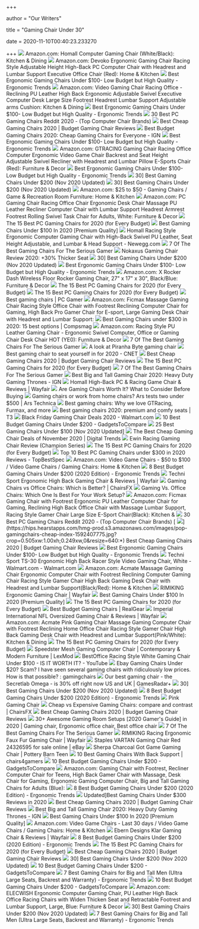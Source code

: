 +++
        
author = "Our Writers"
        
title = "Gaming Chair Under 30"
        
date = 2020-11-10T00:40:23.233270
        
+++
[ ![](https://images-na.ssl-images-amazon.com/images/I/71vpLDEcESL._AC_SX522_.jpg)](https://images-na.ssl-images-amazon.com/images/I/71vpLDEcESL._AC_SX522_.jpg) Amazon.com: Homall Computer Gaming Chair (White/Black): Kitchen & Dining
[ ![](https://images-na.ssl-images-amazon.com/images/I/71iD3uTLZ0L._AC_SL1500_.jpg)](https://images-na.ssl-images-amazon.com/images/I/71iD3uTLZ0L._AC_SL1500_.jpg) Amazon.com: Devoko Ergonomic Gaming Chair Racing Style Adjustable Height  High-Back PC Computer Chair with Headrest and Lumbar Support Executive  Office Chair (Red): Home & Kitchen
[ ![](http://ergonomictrends.com/wp-content/uploads/2018/08/Homall-Ergonomic-Gaming-Chair-review.jpg)](http://ergonomictrends.com/wp-content/uploads/2018/08/Homall-Ergonomic-Gaming-Chair-review.jpg) Best Ergonomic Gaming Chairs Under $100- Low Budget but High Quality -  Ergonomic Trends
[ ![](https://images-na.ssl-images-amazon.com/images/I/71ZDKZi3R2L._AC_SX522_.jpg)](https://images-na.ssl-images-amazon.com/images/I/71ZDKZi3R2L._AC_SX522_.jpg) Amazon.com: Video Gaming Chair Racing Office - Reclining PU Leather High  Back Ergonomic Adjustable Swivel Executive Computer Desk Large Size  Footrest Headrest Lumbar Support Adjustable arms Cushion: Kitchen & Dining
[ ![](http://ergonomictrends.com/wp-content/uploads/2018/08/best-ergonomic-gaming-chair-under-100.jpg)](http://ergonomictrends.com/wp-content/uploads/2018/08/best-ergonomic-gaming-chair-under-100.jpg) Best Ergonomic Gaming Chairs Under $100- Low Budget but High Quality -  Ergonomic Trends
[ ![](https://images-na.ssl-images-amazon.com/images/I/81lRX95rdrL._SL1500_.jpg)](https://images-na.ssl-images-amazon.com/images/I/81lRX95rdrL._SL1500_.jpg) 30 Best PC Gaming Chairs Reddit 2020 - (Top Computer Chair Brands)
[ ![](https://hips.hearstapps.com/vader-prod.s3.amazonaws.com/1592321333-gtracing-1592321320.jpg?crop=0.8375xw:1xh;center,top&resize=320%3A%2A)](https://hips.hearstapps.com/vader-prod.s3.amazonaws.com/1592321333-gtracing-1592321320.jpg?crop=0.8375xw:1xh;center,top&resize=320%3A%2A) Best Cheap Gaming Chairs 2020 | Budget Gaming Chair Reviews
[ ![](http://assets1.ignimgs.com/2018/06/20/bestgamingchairs-blogroll-1529525911135.jpg)](http://assets1.ignimgs.com/2018/06/20/bestgamingchairs-blogroll-1529525911135.jpg) Best Budget Gaming Chairs 2020: Cheap Gaming Chairs for Everyone - IGN
[ ![](http://ergonomictrends.com/wp-content/uploads/2018/08/Merax-Ergonomic-High-Back-Gaming-Chair-review.jpg)](http://ergonomictrends.com/wp-content/uploads/2018/08/Merax-Ergonomic-High-Back-Gaming-Chair-review.jpg) Best Ergonomic Gaming Chairs Under $100- Low Budget but High Quality -  Ergonomic Trends
[ ![](https://images-na.ssl-images-amazon.com/images/I/619rXonITKL._AC_SY606_.jpg)](https://images-na.ssl-images-amazon.com/images/I/619rXonITKL._AC_SY606_.jpg) Amazon.com: GTRACING Gaming Chair Racing Office Computer Ergonomic Video  Game Chair Backrest and Seat Height Adjustable Swivel Recliner with  Headrest and Lumbar Pillow E-Sports Chair (Red): Furniture & Decor
[ ![](http://ergonomictrends.com/wp-content/uploads/2018/08/Furmax-Gaming-Chair-High-Back-review.jpg)](http://ergonomictrends.com/wp-content/uploads/2018/08/Furmax-Gaming-Chair-High-Back-review.jpg) Best Ergonomic Gaming Chairs Under $100- Low Budget but High Quality -  Ergonomic Trends
[ ![](https://bestchairsreviews.com/wp-content/uploads/2018/11/best_gaming_chairs_under_200.jpg)](https://bestchairsreviews.com/wp-content/uploads/2018/11/best_gaming_chairs_under_200.jpg) 30] Best Gaming Chairs Under $200 (Nov 2020 Updated)
[ ![](https://bestchairsreviews.com/wp-content/uploads/2018/11/HAPPYGAME_Racing_Gaming_Chair_Oversized_High-Back_Computer_Chair.jpg)](https://bestchairsreviews.com/wp-content/uploads/2018/11/HAPPYGAME_Racing_Gaming_Chair_Oversized_High-Back_Computer_Chair.jpg) 30] Best Gaming Chairs Under $200 (Nov 2020 Updated)
[ ![](https://m.media-amazon.com/images/I/81qR2dGoz1L._AC_UL320_.jpg)](https://m.media-amazon.com/images/I/81qR2dGoz1L._AC_UL320_.jpg) Amazon.com: $25 to $50 - Gaming Chairs / Game & Recreation Room Furniture:  Home & Kitchen
[ ![](https://images-na.ssl-images-amazon.com/images/I/61ZB7yMn5yL._AC_SX522_.jpg)](https://images-na.ssl-images-amazon.com/images/I/61ZB7yMn5yL._AC_SX522_.jpg) Amazon.com: PC Gaming Chair Racing Office Chair Ergonomic Desk Chair  Massage PU Leather Recliner Computer Chair with Lumbar Support Headrest  Armrest Footrest Rolling Swivel Task Chair for Adults, White: Furniture &  Decor
[ ![](https://techguided.com/wp-content/uploads/2018/09/BestOffice-Racing-Gaming-Chair.jpg)](https://techguided.com/wp-content/uploads/2018/09/BestOffice-Racing-Gaming-Chair.jpg) The 15 Best PC Gaming Chairs for 2020 (for Every Budget)
[ ![](https://www.accessoriesadviser.com/wp-content/uploads/2019/05/gtp-office-amazon-gaming-chair-racing-style.png)](https://www.accessoriesadviser.com/wp-content/uploads/2019/05/gtp-office-amazon-gaming-chair-racing-style.png) Best Gaming Chairs Under $100 In 2020 [Premium Quality]
[ ![](https://c1.neweggimages.com/ProductImage/AGDW_132077283881746127JhT4WLTmhv.jpg)](https://c1.neweggimages.com/ProductImage/AGDW_132077283881746127JhT4WLTmhv.jpg) Homall Racing Style Ergonomic Computer Gaming Chair with High-Back Swivel  PU Leather, Seat Height Adjustable, and Lumbar & Head Support - Newegg.com
[ ![](https://thumbor.forbes.com/thumbor/fit-in/1200x0/filters%3Aformat%28jpg%29/https%3A%2F%2Fspecials-images.forbesimg.com%2Fimageserve%2F5e98cd9811164600064006c1%2F0x0.jpg)](https://thumbor.forbes.com/thumbor/fit-in/1200x0/filters%3Aformat%28jpg%29/https%3A%2F%2Fspecials-images.forbesimg.com%2Fimageserve%2F5e98cd9811164600064006c1%2F0x0.jpg) 7 Of The Best Gaming Chairs For The Serious Gamer
[ ![](https://gamingchairshunter.com/wp-content/uploads/Nokaxus-Gaming-Chair-review.jpg)](https://gamingchairshunter.com/wp-content/uploads/Nokaxus-Gaming-Chair-review.jpg) Nokaxus Gaming Chair Review 2020: +30% Thicker Seat
[ ![](https://bestchairsreviews.com/wp-content/uploads/2018/11/Killbee_Large_Ergonomic_Gaming_Chair.jpg)](https://bestchairsreviews.com/wp-content/uploads/2018/11/Killbee_Large_Ergonomic_Gaming_Chair.jpg) 30] Best Gaming Chairs Under $200 (Nov 2020 Updated)
[ ![](http://ergonomictrends.com/wp-content/uploads/2018/08/Essentials-Racing-Style-Leather-Gaming-Chair-review.jpg)](http://ergonomictrends.com/wp-content/uploads/2018/08/Essentials-Racing-Style-Leather-Gaming-Chair-review.jpg) Best Ergonomic Gaming Chairs Under $100- Low Budget but High Quality -  Ergonomic Trends
[ ![](https://images-na.ssl-images-amazon.com/images/I/81g7PaiLDVL._AC_SX355_.jpg)](https://images-na.ssl-images-amazon.com/images/I/81g7PaiLDVL._AC_SX355_.jpg) Amazon.com: X Rocker Dash Wireless Floor Rocker Gaming Chair, 27" x 17" x 30",  Black/Blue: Furniture & Decor
[ ![](https://techguided.com/wp-content/uploads/2018/07/HomCom-Gaming-Chair.jpg)](https://techguided.com/wp-content/uploads/2018/07/HomCom-Gaming-Chair.jpg) The 15 Best PC Gaming Chairs for 2020 (for Every Budget)
[ ![](https://techguided.com/wp-content/uploads/2018/06/Ficmax-Racing-Gaming-Chair.jpg)](https://techguided.com/wp-content/uploads/2018/06/Ficmax-Racing-Gaming-Chair.jpg) The 15 Best PC Gaming Chairs for 2020 (for Every Budget)
[ ![](https://cdn.mos.cms.futurecdn.net/eTsGaLnVkpozHC9CqhA6dK.jpg)](https://cdn.mos.cms.futurecdn.net/eTsGaLnVkpozHC9CqhA6dK.jpg) Best gaming chairs | PC Gamer
[ ![](https://images-na.ssl-images-amazon.com/images/I/719UAZZPXdL._AC_SY879_.jpg)](https://images-na.ssl-images-amazon.com/images/I/719UAZZPXdL._AC_SY879_.jpg) Amazon.com: Ficmax Massage Gaming Chair Racing Style Office Chair with  Footrest Reclining Computer Chair for Gaming, High Back Pro Gamer Chair for  E-sport, Large Gaming Desk Chair with Headrest and Lumbar Support:
[ ![](https://cdn-stack.compsmag.com/wp-content/uploads/2020/04/2-30-899x1024.jpg)](https://cdn-stack.compsmag.com/wp-content/uploads/2020/04/2-30-899x1024.jpg) Best Gaming Chairs under $300 in 2020: 15 best options | Compsmag
[ ![](https://images-na.ssl-images-amazon.com/images/I/71oOk%2BGKfrL._AC_SL1500_.jpg)](https://images-na.ssl-images-amazon.com/images/I/71oOk%2BGKfrL._AC_SL1500_.jpg) Amazon.com: Racing Style PU Leather Gaming Chair - Ergonomic Swivel  Computer, Office or Gaming Chair Desk Chair HOT (YE0): Furniture & Decor
[ ![](https://specials-images.forbesimg.com/imageserve/5e98cdd2f45f0500075eb18c/960x0.jpg?cropX1=0&cropX2=500&cropY1=0&cropY2=500)](https://specials-images.forbesimg.com/imageserve/5e98cdd2f45f0500075eb18c/960x0.jpg?cropX1=0&cropX2=500&cropY1=0&cropY2=500) 7 Of The Best Gaming Chairs For The Serious Gamer
[ ![](https://vieesports.com/wp-content/uploads/2019/09/Untitled.png)](https://vieesports.com/wp-content/uploads/2019/09/Untitled.png) A look at Piranha Byte gaming chair
[ ![](https://cnet2.cbsistatic.com/img/OZqVv7-FZQ_0c6N2XUITVIbMpgo=/1200x675/2019/07/19/f6bba4b3-a9c8-4780-9a5f-3083a87fb16f/49-gaming-chairs.jpg)](https://cnet2.cbsistatic.com/img/OZqVv7-FZQ_0c6N2XUITVIbMpgo=/1200x675/2019/07/19/f6bba4b3-a9c8-4780-9a5f-3083a87fb16f/49-gaming-chairs.jpg) Best gaming chair to seat yourself in for 2020 - CNET
[ ![](https://hips.hearstapps.com/hmg-prod.s3.amazonaws.com/images/pop-gamingchairs-cheap-index-1592407775.jpg)](https://hips.hearstapps.com/hmg-prod.s3.amazonaws.com/images/pop-gamingchairs-cheap-index-1592407775.jpg) Best Cheap Gaming Chairs 2020 | Budget Gaming Chair Reviews
[ ![](https://techguided.com/wp-content/uploads/2018/02/SecretLab-Titan-Chair.jpg)](https://techguided.com/wp-content/uploads/2018/02/SecretLab-Titan-Chair.jpg) The 15 Best PC Gaming Chairs for 2020 (for Every Budget)
[ ![](https://specials-images.forbesimg.com/imageserve/5e98ce991d47bc00062f12df/0x800.jpg?cropX1=0&cropX2=342&cropY1=0&cropY2=500)](https://specials-images.forbesimg.com/imageserve/5e98ce991d47bc00062f12df/0x800.jpg?cropX1=0&cropX2=342&cropY1=0&cropY2=500) 7 Of The Best Gaming Chairs For The Serious Gamer
[ ![](https://assets1.ignimgs.com/2019/04/15/HomallHigh-Back-Racing-Chair1555345820664.jpg?width=150)](https://assets1.ignimgs.com/2019/04/15/HomallHigh-Back-Racing-Chair1555345820664.jpg?width=150) Best Big and Tall Gaming Chair 2020: Heavy Duty Gaming Thrones - IGN
[ ![](https://secure.img1-fg.wfcdn.com/im/39105491/compr-r85/9927/99276956/high-back-pc-racing-game-chair.jpg)](https://secure.img1-fg.wfcdn.com/im/39105491/compr-r85/9927/99276956/high-back-pc-racing-game-chair.jpg) Homall High-Back PC & Racing Game Chair & Reviews | Wayfair
[ ![](https://i.ytimg.com/vi/G7MTlS4aJTo/maxresdefault.jpg)](https://i.ytimg.com/vi/G7MTlS4aJTo/maxresdefault.jpg) Are Gaming Chairs Worth It? What to Consider Before Buying
[ ![](https://cdn.arstechnica.net/wp-content/uploads/2020/10/chair-vs-chair-hero-shot-resized.jpg)](https://cdn.arstechnica.net/wp-content/uploads/2020/10/chair-vs-chair-hero-shot-resized.jpg) Gaming chairs or work from home chairs? Ars tests two under $500 | Ars  Technica
[ ![](https://blueprint-api-production.s3.amazonaws.com/uploads/card/image/1373609/ca0c5aa7-d6ee-4536-8291-a869810f12c9.jpg)](https://blueprint-api-production.s3.amazonaws.com/uploads/card/image/1373609/ca0c5aa7-d6ee-4536-8291-a869810f12c9.jpg) Best gaming chairs: Why we love GTRacing, Furmax, and more
[ ![](https://cdn.mos.cms.futurecdn.net/zxPvL2EJDGyt78Yqh2EvQP-1200-80.jpg)](https://cdn.mos.cms.futurecdn.net/zxPvL2EJDGyt78Yqh2EvQP-1200-80.jpg) Best gaming chairs 2020: premium and comfy seats | T3
[ ![](https://i5.walmartimages.com/asr/26a1b339-6032-495a-90e6-5246599893a7_1.896558ee30516fcfdfba1cf9578fff01.jpeg?odnHeight=200&odnWidth=200&odnBg=ffffff)](https://i5.walmartimages.com/asr/26a1b339-6032-495a-90e6-5246599893a7_1.896558ee30516fcfdfba1cf9578fff01.jpeg?odnHeight=200&odnWidth=200&odnBg=ffffff) Black Friday Gaming Chair Deals 2020 - Walmart.com
[ ![](https://ws-na.amazon-adsystem.com/widgets/q?_encoding=UTF8&ASIN=B07BBLKCK8&Format=_SL500_&ID=AsinImage&MarketPlace=US&ServiceVersion=20070822&WS=1&tag=gtc09-20&language=en_US)](https://ws-na.amazon-adsystem.com/widgets/q?_encoding=UTF8&ASIN=B07BBLKCK8&Format=_SL500_&ID=AsinImage&MarketPlace=US&ServiceVersion=20070822&WS=1&tag=gtc09-20&language=en_US) 10 Best Budget Gaming Chairs Under $200 - GadgetsToCompare
[ ![](https://bestchairsreviews.com/wp-content/uploads/2018/12/best_gaming_Chairs_under_100.jpg)](https://bestchairsreviews.com/wp-content/uploads/2018/12/best_gaming_Chairs_under_100.jpg) 25 Best Gaming Chairs Under $100 [Nov 2020 Updated]
[ ![](https://icdn2.digitaltrends.com/image/digitaltrends/best-cheap-gaming-chairs-featured-2.jpg)](https://icdn2.digitaltrends.com/image/digitaltrends/best-cheap-gaming-chairs-featured-2.jpg) The Best Cheap Gaming Chair Deals of November 2020 | Digital Trends
[ ![](https://www.cletech.net/content/images/2017/07/Screen-Shot-2017-07-30-at-8.33.23-PM-2.png)](https://www.cletech.net/content/images/2017/07/Screen-Shot-2017-07-30-at-8.33.23-PM-2.png) Ewin Racing Gaming Chair Review (Champion Series)
[ ![](https://techguided.com/wp-content/uploads/2020/08/GTRACING-GT5050-Gaming-Chair.jpg)](https://techguided.com/wp-content/uploads/2020/08/GTRACING-GT5050-Gaming-Chair.jpg) The 15 Best PC Gaming Chairs for 2020 (for Every Budget)
[ ![](https://topbestspec.com/wp-content/uploads/2017/08/B01A26HIJ2.jpg)](https://topbestspec.com/wp-content/uploads/2017/08/B01A26HIJ2.jpg) Top 10 Best PC Gaming Chairs under $300 in 2020 Reviews - TopBestSpec
[ ![](https://m.media-amazon.com/images/I/61UmfkXCncL._AC_UL320_.jpg)](https://m.media-amazon.com/images/I/61UmfkXCncL._AC_UL320_.jpg) Amazon.com: Video Game Chairs - $50 to $100 / Video Game Chairs / Gaming  Chairs: Home & Kitchen
[ ![](http://ergonomictrends.com/wp-content/uploads/2020/05/marvel-avengers-big-and-tall-gaming-chair-review.jpg)](http://ergonomictrends.com/wp-content/uploads/2020/05/marvel-avengers-big-and-tall-gaming-chair-review.jpg) 8 Best Budget Gaming Chairs Under $200 (2020 Edition) - Ergonomic Trends
[ ![](https://secure.img1-fg.wfcdn.com/im/40822583/compr-r85/6049/60490264/techni-sport-ergonomic-high-back-gaming-chair.jpg)](https://secure.img1-fg.wfcdn.com/im/40822583/compr-r85/6049/60490264/techni-sport-ergonomic-high-back-gaming-chair.jpg) Techni Sport Ergonomic High Back Gaming Chair & Reviews | Wayfair
[ ![](https://chairsfx.com/wp-content/uploads/2020/07/gaming-vs-office-compare.jpg)](https://chairsfx.com/wp-content/uploads/2020/07/gaming-vs-office-compare.jpg) Gaming Chairs vs Office Chairs: Which is Better? | ChairsFX
[ ![](https://thumbor.forbes.com/thumbor/711x400/https://specials-images.forbesimg.com/imageserve/5e8e572c93ef920006d3a192/960x0.jpg?fit=scale)](https://thumbor.forbes.com/thumbor/711x400/https://specials-images.forbesimg.com/imageserve/5e8e572c93ef920006d3a192/960x0.jpg?fit=scale) Gaming Vs. Office Chairs: Which One Is Best For Your Work Setup?
[ ![](https://images-na.ssl-images-amazon.com/images/I/61Uy0pMMiwL._AC_SY879_.jpg)](https://images-na.ssl-images-amazon.com/images/I/61Uy0pMMiwL._AC_SY879_.jpg) Amazon.com: Ficmax Gaming Chair with Footrest Ergonomic PU Leather Computer  Chair for Gaming, Reclining High Back Office Chair with Massage Lumbar  Support, Racing Style Gamer Chair Large Size E-Sport Chair(Black): Kitchen &
[ ![](https://images-na.ssl-images-amazon.com/images/I/711NMNBnfqL._SY679_.jpg)](https://images-na.ssl-images-amazon.com/images/I/711NMNBnfqL._SY679_.jpg) 30 Best PC Gaming Chairs Reddit 2020 - (Top Computer Chair Brands)
[ ![](https://hips.hearstapps.com/hmg-prod.s3.amazonaws.com/images/pop-gamingchairs-cheap-index-1592407775.jpg?crop=0.505xw:1.00xh;0.249xw,0&resize=640:*)](https://hips.hearstapps.com/hmg-prod.s3.amazonaws.com/images/pop-gamingchairs-cheap-index-1592407775.jpg?crop=0.505xw:1.00xh;0.249xw,0&resize=640:*) Best Cheap Gaming Chairs 2020 | Budget Gaming Chair Reviews
[ ![](http://ergonomictrends.com/wp-content/uploads/2018/08/Homall-Leather-Racing-Style-Gaming-Chair-review.jpg)](http://ergonomictrends.com/wp-content/uploads/2018/08/Homall-Leather-Racing-Style-Gaming-Chair-review.jpg) Best Ergonomic Gaming Chairs Under $100- Low Budget but High Quality -  Ergonomic Trends
[ ![](https://i5.walmartimages.com/asr/bda754f1-8610-45e4-af9a-3f7e67d3ddc9_1.7922635e2402a3f52c0bd1847c621359.jpeg?odnWidth=612&odnHeight=612&odnBg=ffffff)](https://i5.walmartimages.com/asr/bda754f1-8610-45e4-af9a-3f7e67d3ddc9_1.7922635e2402a3f52c0bd1847c621359.jpeg?odnWidth=612&odnHeight=612&odnBg=ffffff) Techni Sport TS-30 Ergonomic High Back Racer Style Video Gaming Chair,  White - Walmart.com - Walmart.com
[ ![](https://images-na.ssl-images-amazon.com/images/I/61WmFAf4P1L._AC_SY879_.jpg)](https://images-na.ssl-images-amazon.com/images/I/61WmFAf4P1L._AC_SY879_.jpg) Amazon.com: Acmate Massage Gaming Chair Ergonomic Computer Chair with  Footrest Reclining Computer Gaming Chair Racing Style Gamer Chair High Back  Gaming Desk Chair with Headrest and Lumbar Support(Black/Red): Home &  Kitchen
[ ![](https://secure.img1-fg.wfcdn.com/im/42117585/resize-h800-w800%5Ecompr-r85/1252/125276201/Ergonomic+Gaming+Chair.jpg)](https://secure.img1-fg.wfcdn.com/im/42117585/resize-h800-w800%5Ecompr-r85/1252/125276201/Ergonomic+Gaming+Chair.jpg) RIMIKING Ergonomic Gaming Chair | Wayfair
[ ![](https://www.accessoriesadviser.com/wp-content/uploads/2019/05/bestmassage-high-back-gaming-chair-comparison.png)](https://www.accessoriesadviser.com/wp-content/uploads/2019/05/bestmassage-high-back-gaming-chair-comparison.png) Best Gaming Chairs Under $100 In 2020 [Premium Quality]
[ ![](https://techguided.com/wp-content/uploads/2019/10/The-Best-Gaming-Chairs.jpg)](https://techguided.com/wp-content/uploads/2019/10/The-Best-Gaming-Chairs.jpg) The 15 Best PC Gaming Chairs for 2020 (for Every Budget)
[ ![](https://www.realgear.net/wp-content/uploads/2018/01/Merax-High-Back-Executive-Chair.jpg)](https://www.realgear.net/wp-content/uploads/2018/01/Merax-High-Back-Executive-Chair.jpg) Best Budget Gaming Chairs | RealGear
[ ![](https://secure.img1-fg.wfcdn.com/im/93975819/resize-h800-w800%5Ecompr-r85/1250/125061081/NFL+Oversized+Gaming+Chair.jpg)](https://secure.img1-fg.wfcdn.com/im/93975819/resize-h800-w800%5Ecompr-r85/1250/125061081/NFL+Oversized+Gaming+Chair.jpg) Imperial International NFL Oversized Gaming Chair & Reviews | Wayfair
[ ![](https://images-na.ssl-images-amazon.com/images/I/61933HEmueL._AC_SY879_.jpg)](https://images-na.ssl-images-amazon.com/images/I/61933HEmueL._AC_SY879_.jpg) Amazon.com: Acmate Pink Gaming Chair Massage Gaming Computer Chair with  Footrest Reclining Home Office Chair Racing Style Gamer Chair High Back  Gaming Desk Chair with Headrest and Lumbar Support(Pink/White): Kitchen &  Dining
[ ![](https://techguided.com/wp-content/uploads/2018/06/Computer-Gaming-Chair.png)](https://techguided.com/wp-content/uploads/2018/06/Computer-Gaming-Chair.png) The 15 Best PC Gaming Chairs for 2020 (for Every Budget)
[ ![](https://www.lexmod.com/globalassets/sites/workspace/gaming-chairs/eei-3901-blk-red_2_.jpg)](https://www.lexmod.com/globalassets/sites/workspace/gaming-chairs/eei-3901-blk-red_2_.jpg) Speedster Mesh Gaming Computer Chair | Contemporary & Modern Furniture |  LexMod
[ ![](https://i.ytimg.com/vi/_-qEuwwbPHY/hqdefault.jpg)](https://i.ytimg.com/vi/_-qEuwwbPHY/hqdefault.jpg) BestOffice Racing Style White Gaming Chair Under $100 - IS IT WORTH IT? -  YouTube
[ ![](https://i.redd.it/p35y7njvc5051.jpg)](https://i.redd.it/p35y7njvc5051.jpg) Ebay Gaming Chairs Under $20? Scam? I have seen several gaming chairs with  ridiculously low prices. How is that possible? : gamingchairs
[ ![](https://cdn.mos.cms.futurecdn.net/fDgSEkByrbrWREqBLUbVNL.jpg)](https://cdn.mos.cms.futurecdn.net/fDgSEkByrbrWREqBLUbVNL.jpg) Our best gaming chair - the Secretlab Omega - is 30% off right now US and  UK | GamesRadar+
[ ![](https://bestchairsreviews.com/wp-content/uploads/2018/11/Deerhunter_Gaming_Chair.jpg)](https://bestchairsreviews.com/wp-content/uploads/2018/11/Deerhunter_Gaming_Chair.jpg) 30] Best Gaming Chairs Under $200 (Nov 2020 Updated)
[ ![](http://ergonomictrends.com/wp-content/uploads/2018/10/best-gaming-chair-under-200.jpg)](http://ergonomictrends.com/wp-content/uploads/2018/10/best-gaming-chair-under-200.jpg) 8 Best Budget Gaming Chairs Under $200 (2020 Edition) - Ergonomic Trends
[ ![](https://giftedup.com/item-images/30.jpg)](https://giftedup.com/item-images/30.jpg) Pink Gaming Chair
[ ![](https://chairsfx.com/wp-content/uploads/2019/10/homall-executive-chair.jpg)](https://chairsfx.com/wp-content/uploads/2019/10/homall-executive-chair.jpg) Cheap vs Expensive Gaming Chairs: compare and contrast | ChairsFX
[ ![](https://hips.hearstapps.com/vader-prod.s3.amazonaws.com/1592324088-ofm-1592324030.jpg)](https://hips.hearstapps.com/vader-prod.s3.amazonaws.com/1592324088-ofm-1592324030.jpg) Best Cheap Gaming Chairs 2020 | Budget Gaming Chair Reviews
[ ![](https://i.pinimg.com/736x/aa/76/a0/aa76a0c8fe0009be01e702ff64d98d97.jpg)](https://i.pinimg.com/736x/aa/76/a0/aa76a0c8fe0009be01e702ff64d98d97.jpg) 30+ Awesome Gaming Room Setups [2020 Gamer's Guide] in 2020 | Gaming chair,  Ergonomic office chair, Best office chair
[ ![](https://specials-images.forbesimg.com/imageserve/5e98cf2711164600064006cd/960x0.jpg?fit=scale)](https://specials-images.forbesimg.com/imageserve/5e98cf2711164600064006cd/960x0.jpg?fit=scale) 7 Of The Best Gaming Chairs For The Serious Gamer
[ ![](https://secure.img1-fg.wfcdn.com/im/38022136/resize-h800-w800%5Ecompr-r85/1215/121568622/Racing+Ergonomic+Faux+Fur+Gaming+Chair.jpg)](https://secure.img1-fg.wfcdn.com/im/38022136/resize-h800-w800%5Ecompr-r85/1215/121568622/Racing+Ergonomic+Faux+Fur+Gaming+Chair.jpg) RIMIKING Racing Ergonomic Faux Fur Gaming Chair | Wayfair
[ ![](https://i.ebayimg.com/images/g/SiQAAOSwWzJfTlz~/s-l640.jpg)](https://i.ebayimg.com/images/g/SiQAAOSwWzJfTlz~/s-l640.jpg) Staples VARTAN Gaming Chair Red 24326595 for sale online | eBay
[ ![](https://assets.ptimgs.com/ptimgs/ab/images/dp/wcm/202040/0023/sherpa-charcoal-got-game-gaming-chair-c.jpg)](https://assets.ptimgs.com/ptimgs/ab/images/dp/wcm/202040/0023/sherpa-charcoal-got-game-gaming-chair-c.jpg) Sherpa Charcoal Got Game Gaming Chair | Pottery Barn Teen
[ ![](https://m.media-amazon.com/images/I/41CEWErZCiL.jpg)](https://m.media-amazon.com/images/I/41CEWErZCiL.jpg) 10 Best Gaming Chairs With Back Support | chairs4gamers
[ ![](https://ws-na.amazon-adsystem.com/widgets/q?_encoding=UTF8&ASIN=B071FZJRFR&Format=_SL450_&ID=AsinImage&MarketPlace=US&ServiceVersion=20070822&WS=1&tag=gtc09-20&language=en_US)](https://ws-na.amazon-adsystem.com/widgets/q?_encoding=UTF8&ASIN=B071FZJRFR&Format=_SL450_&ID=AsinImage&MarketPlace=US&ServiceVersion=20070822&WS=1&tag=gtc09-20&language=en_US) 10 Best Budget Gaming Chairs Under $200 - GadgetsToCompare
[ ![](https://images-na.ssl-images-amazon.com/images/I/81aEhXA06sL._AC_SY606_.jpg)](https://images-na.ssl-images-amazon.com/images/I/81aEhXA06sL._AC_SY606_.jpg) Amazon.com: Gaming Chair with Footrest, Recliner Computer Chair for Teens,  High Back Gamer Chair with Massage, Desk Chair for Gaming, Ergonomic Gaming  Computer Chair, Big and Tall Gaming Chairs for Adults (Blue):
[ ![](http://ergonomictrends.com/wp-content/uploads/2020/05/homekoko-gaming-chair-review.jpg)](http://ergonomictrends.com/wp-content/uploads/2020/05/homekoko-gaming-chair-review.jpg) 8 Best Budget Gaming Chairs Under $200 (2020 Edition) - Ergonomic Trends
[ ![](https://thehomereviews.com/wp-content/uploads/2019/02/Best-Office-Chairs-Under-30.jpg)](https://thehomereviews.com/wp-content/uploads/2019/02/Best-Office-Chairs-Under-30.jpg) Updated]Best Gaming Chairs Under $300 Reviews in 2020
[ ![](https://hips.hearstapps.com/vader-prod.s3.amazonaws.com/1592323980-respawn-1592323951.jpg?crop=1.00xw:0.797xh;0,0.182xh&resize=480%3A%2A)](https://hips.hearstapps.com/vader-prod.s3.amazonaws.com/1592323980-respawn-1592323951.jpg?crop=1.00xw:0.797xh;0,0.182xh&resize=480%3A%2A) Best Cheap Gaming Chairs 2020 | Budget Gaming Chair Reviews
[ ![](https://assets1.ignimgs.com/2018/07/17/chairs-1280-1531848348506.jpg)](https://assets1.ignimgs.com/2018/07/17/chairs-1280-1531848348506.jpg) Best Big and Tall Gaming Chair 2020: Heavy Duty Gaming Thrones - IGN
[ ![](https://www.accessoriesadviser.com/wp-content/uploads/2019/05/list-of-best-gaming-chairs-under-100.png)](https://www.accessoriesadviser.com/wp-content/uploads/2019/05/list-of-best-gaming-chairs-under-100.png) Best Gaming Chairs Under $100 In 2020 [Premium Quality]
[ ![](https://m.media-amazon.com/images/I/71nhOnGGwHL._AC_UL320_.jpg)](https://m.media-amazon.com/images/I/71nhOnGGwHL._AC_UL320_.jpg) Amazon.com: Video Game Chairs - Last 30 days / Video Game Chairs / Gaming  Chairs: Home & Kitchen
[ ![](https://secure.img1-fg.wfcdn.com/im/38780149/resize-h800-w800%5Ecompr-r85/7117/71173052/Klar+Gaming+Chair.jpg)](https://secure.img1-fg.wfcdn.com/im/38780149/resize-h800-w800%5Ecompr-r85/7117/71173052/Klar+Gaming+Chair.jpg) Ebern Designs Klar Gaming Chair & Reviews | Wayfair
[ ![](http://ergonomictrends.com/wp-content/uploads/2020/05/healgen-big-and-tall-gaming-chair-review.jpg)](http://ergonomictrends.com/wp-content/uploads/2020/05/healgen-big-and-tall-gaming-chair-review.jpg) 8 Best Budget Gaming Chairs Under $200 (2020 Edition) - Ergonomic Trends
[ ![](https://techguided.com/wp-content/uploads/2017/04/DX-Racer-FD101-N-Gaming-Chair-300x300.jpg)](https://techguided.com/wp-content/uploads/2017/04/DX-Racer-FD101-N-Gaming-Chair-300x300.jpg) The 15 Best PC Gaming Chairs for 2020 (for Every Budget)
[ ![](https://hips.hearstapps.com/vader-prod.s3.amazonaws.com/1592309195-41j7qielddl-1592309138.jpg)](https://hips.hearstapps.com/vader-prod.s3.amazonaws.com/1592309195-41j7qielddl-1592309138.jpg) Best Cheap Gaming Chairs 2020 | Budget Gaming Chair Reviews
[ ![](https://m.media-amazon.com/images/I/4193M+ybYsL.jpg)](https://m.media-amazon.com/images/I/4193M+ybYsL.jpg) 30] Best Gaming Chairs Under $200 (Nov 2020 Updated)
[ ![](https://ws-na.amazon-adsystem.com/widgets/q?_encoding=UTF8&ASIN=B07BHH1B3T&Format=_SL450_&ID=AsinImage&MarketPlace=US&ServiceVersion=20070822&WS=1&tag=gtc09-20&language=en_US)](https://ws-na.amazon-adsystem.com/widgets/q?_encoding=UTF8&ASIN=B07BHH1B3T&Format=_SL450_&ID=AsinImage&MarketPlace=US&ServiceVersion=20070822&WS=1&tag=gtc09-20&language=en_US) 10 Best Budget Gaming Chairs Under $200 - GadgetsToCompare
[ ![](http://ergonomictrends.com/wp-content/uploads/2019/02/best-gaming-chairs-big-tall-men.jpg)](http://ergonomictrends.com/wp-content/uploads/2019/02/best-gaming-chairs-big-tall-men.jpg) 7 Best Gaming Chairs for Big and Tall Men (Ultra Large Seats, Backrest and  Warranty) - Ergonomic Trends
[ ![](https://ws-na.amazon-adsystem.com/widgets/q?_encoding=UTF8&ASIN=B07DZ8BF89&Format=_SL450_&ID=AsinImage&MarketPlace=US&ServiceVersion=20070822&WS=1&tag=gtc09-20&language=en_US)](https://ws-na.amazon-adsystem.com/widgets/q?_encoding=UTF8&ASIN=B07DZ8BF89&Format=_SL450_&ID=AsinImage&MarketPlace=US&ServiceVersion=20070822&WS=1&tag=gtc09-20&language=en_US) 10 Best Budget Gaming Chairs Under $200 - GadgetsToCompare
[ ![](https://images-na.ssl-images-amazon.com/images/I/71qJ%2BsMLcZL._AC_SX522_.jpg)](https://images-na.ssl-images-amazon.com/images/I/71qJ%2BsMLcZL._AC_SX522_.jpg) Amazon.com: ELECWISH Ergonomic Computer Gaming Chair, PU Leather High Back  Office Racing Chairs with Widen Thicken Seat and Retractable Footrest and  Lumbar Support, Large, Blue: Furniture & Decor
[ ![](https://bestchairsreviews.com/wp-content/uploads/2018/11/GTPOFFICE_Gaming_Chair_Mesh_Ergonomic.jpg)](https://bestchairsreviews.com/wp-content/uploads/2018/11/GTPOFFICE_Gaming_Chair_Mesh_Ergonomic.jpg) 30] Best Gaming Chairs Under $200 (Nov 2020 Updated)
[ ![](http://ergonomictrends.com/wp-content/uploads/2020/05/anda-seat-kaiser-chair-review-amz.jpg)](http://ergonomictrends.com/wp-content/uploads/2020/05/anda-seat-kaiser-chair-review-amz.jpg) 7 Best Gaming Chairs for Big and Tall Men (Ultra Large Seats, Backrest and  Warranty) - Ergonomic Trends
